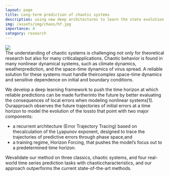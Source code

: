 ```yaml
---
layout: page
title: Long-term prediction of chaotic systems
description: using new deep architectures to learn the state evolution of a variety of chaotic dynamical systems and significantly extend the prediction time.
img: /assets/img/chaos/hf.jpg
importance: 4
category: research
---
```


<div class="post">
    <div class="profile float-right w-50">
        <img class="img-fluid" src="{{ 'chaos/hf.jpg' | prepend: '/assets/img/' | relative_url }}"/>
    </div>
</div>
The understanding of chaotic systems is challenging not only for theoretical research but also for many criticalapplications. Chaotic behavior is found in many nonlinear dynamical systems, such as climate dynamics, weatherprediction, and the space-time dynamics of virus spread.  A reliable solution for these systems must handle theircomplex space-time dynamics and sensitive dependence on initial and boundary conditions.

We develop a deep learning framework to push the time horizon at which reliable predictions can be made furtherinto the future by better evaluating the consequences of local errors when modeling nonlinear systems[1].  Ourapproach  observes  the  future  trajectories  of  initial  errors  at  a  time  horizon  to  model  the  evolution  of  the  lossto  that  point  with  two  major  components:  
- a recurrent  architecture  (Error  Trajectory  Tracing)  based  on  thecalculation of the Lyapunov exponent, designed to trace the trajectories of predictive errors through phase space,and 
- a training regime, Horizon Forcing, that pushes the model’s focus out to a predetermined time horizon. 

Wevalidate our method on three classics, chaotic systems, and four real-world time series prediction tasks with chaoticcharacteristics, and our approach outperforms the current state-of-the-art methods.